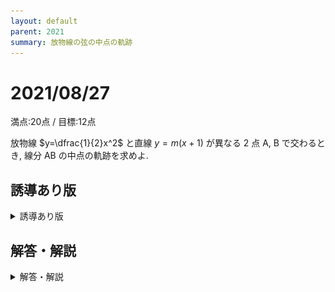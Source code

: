 ```yaml
---
layout: default
parent: 2021
summary: 放物線の弦の中点の軌跡
---
```


# 2021/08/27

満点:20点 / 目標:12点

放物線 $y=\dfrac{1}{2}x^2$ と直線 $y=m(x+1)$ が異なる $2$ 点 $\mathrm{A},\ \mathrm{B}$ で交わるとき, 線分 $\mathrm{AB}$ の中点の軌跡を求めよ.

<div style="page-break-before:always"></div>

## 誘導あり版

<details markdown="1">
<summary>誘導あり版</summary>

放物線 $C: y=\dfrac{1}{2}x^2$ と直線 $l: y=m(x+1)$ がある.

(1) $C$ と $l$ が異なる $2$ 点で交わるような $m$ の値の範囲を求めよ.

(2) (1) のとき, $2$ つの交点をそれぞれ $\mathrm{A},\ \mathrm{B}$ とし, $\mathrm{A}$ の $x$ 座標を $\alpha$, $\mathrm{B}$ の $x$ 座標を $\beta$ とする. 線分 $\mathrm{AB}$ の中点 $\mathrm{P}$ の座標を, $m$, $\alpha$, $\beta$ を用いて表せ.

(3) (2) で得た $\mathrm{P}$ の座標表記から $\alpha$, $\beta$ を消去し, $\mathrm{P}$ の座標を $m$ を用いて表せ.

(4) $\mathrm{P}$ の軌跡を求めよ.

</details>

<div style="page-break-before:always"></div>

## 解答・解説

<details markdown="1">
<summary>解答・解説</summary>

「放物線の弦の中点の軌跡」の問題です. 呼び方がある程度には典型問題です. 

(1) まず, 図形的な意味を確認しましょう. $y=m(x+1)$ は $m$ の値によらず $(x,\ y) = (-1, 0)$ を代入すると成り立つことから, 点 $(-1, 0)$ を通る傾き $m$ の直線を表します. 交点が $2$ つないと中点もなにもありませんから, 交点が $2$ つあるように $m$ の範囲を決めておく必要がありました.

(2)(3) $2$ 交点の $x$ 座標は, (1) で解いた方程式の $2$ 解です. 無理に表そうとすると非常に煩雑になってしまうことがあるので, いったん $\alpha,\ \beta$ として, 解と係数の関係を使って消去しました. $\mathrm{P}$ は直線 $y=m(x+1)$ 上にあることから, $x$ 座標が求まれば $y$ 座標はすぐ求まります.

ちなみに今回の問題では $\alpha=m-\sqrt{m^2+2m},\ \beta=m+\sqrt{m^2+2m}$ になりますから, 中点の $x$ 座標は $\dfrac{\alpha+\beta}{2}=m$ になります. 今回はたまたま簡単に求まる形だったということです.

(4) 媒介変数表示された点の軌跡の問題です. 媒介変数 $m$ を消去するのでした.

### 逆の確認は？

この問題の構造を確認します.

- 線分 $\mathrm{AB}$ の中点 $\mathrm{P}$ は, 放物線 $y=x^2+x$ 上のどこかにある.
- **逆に, $\mathrm{P}$ は, $m<-2,\ 0<m$ のとき存在する.** <br>$x=m$ の関係があるから, $x$ の範囲は $x<-2,\ 0<x$ である.
- ということで, $\mathrm{P}$ の軌跡は, 放物線 $y=x^2+x$ の $x<-2,\ 0<x$ の部分である.

どうしても「逆に, 求めた式の任意の点は条件を満たす」と書いてしまいがちですが, 論理の方向をよく考えて粘ってほしいと思います.

逆の記述を避けて, 同値変形を基に記述すると以下のようになります.

> $\mathrm{P}(x,\ y)$ が軌跡上の点である
>
> $\Leftrightarrow$ $\left\lbrace
\begin{array}[l]
mm<-2,\ 0< m \newline 
x=m \newline
y=m(m+1)
\end{array}
\right.$ を満たす実数 $m$ が存在する
> 
> $\Leftrightarrow$ $\left\lbrace
\begin{array}[l]
mx<-2,\ 0< x \newline
y=x(x+1)
\end{array}
\right.$
>
> $\therefore$ 求める軌跡は, 放物線 $y=x^2+x$ の $x<-2,\ 0<x$ の部分

以下はgeogebraによる作図です. スライダーで $m$ の値を動かして, $\mathrm{P}$ の動き方を観察してみてください.

<div class="geogebra">
<iframe scrolling="no" title="mathterro_20210827" src="https://www.geogebra.org/material/iframe/id/qzukqaca/width/700/height/500/border/888888/sfsb/true/smb/false/stb/false/stbh/false/ai/false/asb/false/sri/false/rc/false/ld/false/sdz/false/ctl/false" width="700px" height="500px" style="border:0px;"></iframe>
</div>

![](img/mathterro_20210827.jpg)

</details>
